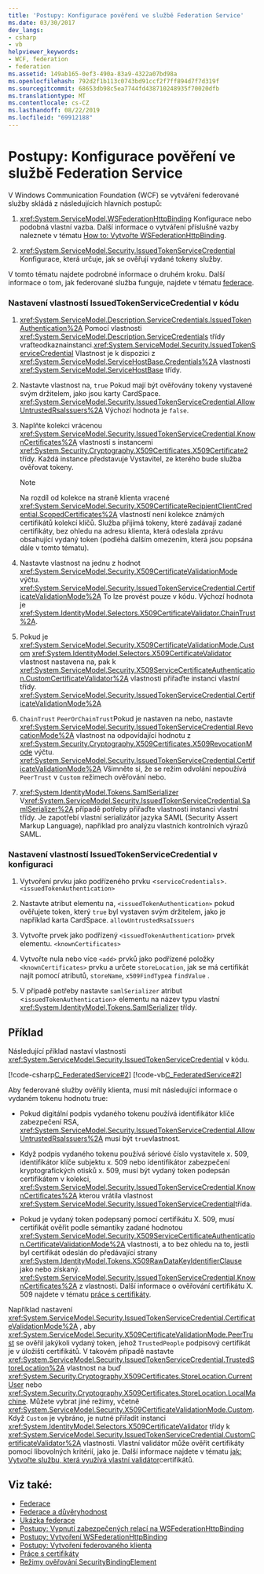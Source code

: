 ```yaml
---
title: 'Postupy: Konfigurace pověření ve službě Federation Service'
ms.date: 03/30/2017
dev_langs:
- csharp
- vb
helpviewer_keywords:
- WCF, federation
- federation
ms.assetid: 149ab165-0ef3-490a-83a9-4322a07bd98a
ms.openlocfilehash: 792d2f1b113c0743bd91ccf2f7ff894d7f7d319f
ms.sourcegitcommit: 68653db98c5ea7744fd438710248935f70020dfb
ms.translationtype: MT
ms.contentlocale: cs-CZ
ms.lasthandoff: 08/22/2019
ms.locfileid: "69912188"
---
```

# <a name="how-to-configure-credentials-on-a-federation-service"></a>Postupy: Konfigurace pověření ve službě Federation Service
V Windows Communication Foundation (WCF) se vytváření federované služby skládá z následujících hlavních postupů:  
  
1. <xref:System.ServiceModel.WSFederationHttpBinding> Konfigurace nebo podobná vlastní vazba. Další informace o vytváření příslušné vazby naleznete v tématu [How to: Vytvořte WSFederationHttpBinding](../../../../docs/framework/wcf/feature-details/how-to-create-a-wsfederationhttpbinding.md).  
  
2. <xref:System.ServiceModel.Security.IssuedTokenServiceCredential> Konfigurace, která určuje, jak se ověřují vydané tokeny služby.  
  
 V tomto tématu najdete podrobné informace o druhém kroku. Další informace o tom, jak federované služba funguje, najdete v tématu [federace](../../../../docs/framework/wcf/feature-details/federation.md).  
  
### <a name="to-set-the-properties-of-issuedtokenservicecredential-in-code"></a>Nastavení vlastností IssuedTokenServiceCredential v kódu  
  
1. <xref:System.ServiceModel.Description.ServiceCredentials.IssuedTokenAuthentication%2A> Pomocí vlastnosti <xref:System.ServiceModel.Description.ServiceCredentials> třídy vraťteodkaznainstanci.<xref:System.ServiceModel.Security.IssuedTokenServiceCredential> Vlastnost je k dispozici z <xref:System.ServiceModel.ServiceHostBase.Credentials%2A> vlastnosti <xref:System.ServiceModel.ServiceHostBase> třídy.  
  
2. Nastavte vlastnost na, `true` Pokud mají být ověřovány tokeny vystavené svým držitelem, jako jsou karty CardSpace. <xref:System.ServiceModel.Security.IssuedTokenServiceCredential.AllowUntrustedRsaIssuers%2A> Výchozí hodnota je `false`.  
  
3. Naplňte kolekci vrácenou <xref:System.ServiceModel.Security.IssuedTokenServiceCredential.KnownCertificates%2A> vlastností s instancemi <xref:System.Security.Cryptography.X509Certificates.X509Certificate2> třídy. Každá instance představuje Vystavitel, ze kterého bude služba ověřovat tokeny.  
  
    > [!NOTE]
    > Na rozdíl od kolekce na straně klienta vracené <xref:System.ServiceModel.Security.X509CertificateRecipientClientCredential.ScopedCertificates%2A> vlastností není kolekce známých certifikátů kolekcí klíčů. Služba přijímá tokeny, které zadávají zadané certifikáty, bez ohledu na adresu klienta, která odeslala zprávu obsahující vydaný token (podléhá dalším omezením, která jsou popsána dále v tomto tématu).  
  
4. Nastavte vlastnost na jednu z hodnot <xref:System.ServiceModel.Security.X509CertificateValidationMode> výčtu. <xref:System.ServiceModel.Security.IssuedTokenServiceCredential.CertificateValidationMode%2A> To lze provést pouze v kódu. Výchozí hodnota je <xref:System.IdentityModel.Selectors.X509CertificateValidator.ChainTrust%2A>.  
  
5. Pokud je <xref:System.ServiceModel.Security.X509CertificateValidationMode.Custom> <xref:System.IdentityModel.Selectors.X509CertificateValidator> vlastnost nastavena na, pak k <xref:System.ServiceModel.Security.X509ServiceCertificateAuthentication.CustomCertificateValidator%2A> vlastnosti přiřaďte instanci vlastní třídy. <xref:System.ServiceModel.Security.IssuedTokenServiceCredential.CertificateValidationMode%2A>  
  
6. `ChainTrust` `PeerOrChainTrust`Pokud je nastaven na nebo, nastavte <xref:System.ServiceModel.Security.IssuedTokenServiceCredential.RevocationMode%2A> vlastnost na odpovídající hodnotu z <xref:System.Security.Cryptography.X509Certificates.X509RevocationMode> výčtu. <xref:System.ServiceModel.Security.IssuedTokenServiceCredential.CertificateValidationMode%2A> Všimněte si, že se režim odvolání nepoužívá `PeerTrust` v `Custom` režimech ověřování nebo.  
  
7. <xref:System.IdentityModel.Tokens.SamlSerializer> V<xref:System.ServiceModel.Security.IssuedTokenServiceCredential.SamlSerializer%2A> případě potřeby přiřaďte vlastnosti instanci vlastní třídy. Je zapotřebí vlastní serializátor jazyka SAML (Security Assert Markup Language), například pro analýzu vlastních kontrolních výrazů SAML.  
  
### <a name="to-set-the-properties-of-issuedtokenservicecredential-in-configuration"></a>Nastavení vlastností IssuedTokenServiceCredential v konfiguraci  
  
1. Vytvoření prvku jako podřízeného prvku <`serviceCredentials`>. `<issuedTokenAuthentication>`  
  
2. Nastavte atribut elementu na, `<issuedTokenAuthentication>` pokud ověřujete token, který `true` byl vystaven svým držitelem, jako je například karta CardSpace. `allowUntrustedRsaIssuers`  
  
3. Vytvořte prvek jako podřízený `<issuedTokenAuthentication>` prvek elementu. `<knownCertificates>`  
  
4. Vytvořte nula nebo více `<add>` prvků jako podřízené položky `<knownCertificates>` prvku a určete `storeLocation`, jak se má certifikát najít pomocí atributů, `storeName`, `x509FindType`a `findValue` .  
  
5. V případě potřeby nastavte `samlSerializer` atribut <`issuedTokenAuthentication`> elementu na název typu vlastní <xref:System.IdentityModel.Tokens.SamlSerializer> třídy.  
  
## <a name="example"></a>Příklad  
 Následující příklad nastaví vlastnosti <xref:System.ServiceModel.Security.IssuedTokenServiceCredential> v kódu.  
  
 [!code-csharp[C_FederatedService#2](../../../../samples/snippets/csharp/VS_Snippets_CFX/c_federatedservice/cs/source.cs#2)]
 [!code-vb[C_FederatedService#2](../../../../samples/snippets/visualbasic/VS_Snippets_CFX/c_federatedservice/vb/source.vb#2)]  
  
 Aby federované služby ověřily klienta, musí mít následující informace o vydaném tokenu hodnotu true:  
  
- Pokud digitální podpis vydaného tokenu používá identifikátor klíče zabezpečení RSA, <xref:System.ServiceModel.Security.IssuedTokenServiceCredential.AllowUntrustedRsaIssuers%2A> musí být `true`vlastnost.  
  
- Když podpis vydaného tokenu používá sériové číslo vystavitele x. 509, identifikátor klíče subjektu x. 509 nebo identifikátor zabezpečení kryptografických otisků x. 509, musí být vydaný token podepsán certifikátem v kolekci, <xref:System.ServiceModel.Security.IssuedTokenServiceCredential.KnownCertificates%2A> kterou vrátila vlastnost <xref:System.ServiceModel.Security.IssuedTokenServiceCredential>třída.  
  
- Pokud je vydaný token podepsaný pomocí certifikátu X. 509, musí certifikát ověřit podle sémantiky zadané hodnotou <xref:System.ServiceModel.Security.X509ServiceCertificateAuthentication.CertificateValidationMode%2A> vlastnosti, a to bez ohledu na to, jestli byl certifikát odeslán do předávající strany <xref:System.IdentityModel.Tokens.X509RawDataKeyIdentifierClause> jako nebo získaný. <xref:System.ServiceModel.Security.IssuedTokenServiceCredential.KnownCertificates%2A> z vlastnosti. Další informace o ověřování certifikátu X. 509 najdete v tématu [práce s certifikáty](../../../../docs/framework/wcf/feature-details/working-with-certificates.md).  
  
 Například nastavení <xref:System.ServiceModel.Security.IssuedTokenServiceCredential.CertificateValidationMode%2A> , aby <xref:System.ServiceModel.Security.X509CertificateValidationMode.PeerTrust> se ověřil jakýkoli vydaný token, jehož `TrustedPeople` podpisový certifikát je v úložišti certifikátů. V takovém případě nastavte <xref:System.ServiceModel.Security.IssuedTokenServiceCredential.TrustedStoreLocation%2A> vlastnost na buď <xref:System.Security.Cryptography.X509Certificates.StoreLocation.CurrentUser> nebo <xref:System.Security.Cryptography.X509Certificates.StoreLocation.LocalMachine>. Můžete vybrat jiné režimy, včetně <xref:System.ServiceModel.Security.X509CertificateValidationMode.Custom>. Když `Custom` je vybráno, je nutné přiřadit instanci <xref:System.IdentityModel.Selectors.X509CertificateValidator> třídy k <xref:System.ServiceModel.Security.IssuedTokenServiceCredential.CustomCertificateValidator%2A> vlastnosti. Vlastní validátor může ověřit certifikáty pomocí libovolných kritérií, jako je. Další informace najdete v tématu [jak: Vytvořte službu, která využívá vlastní validátor](../../../../docs/framework/wcf/extending/how-to-create-a-service-that-employs-a-custom-certificate-validator.md)certifikátů.  
  
## <a name="see-also"></a>Viz také:

- [Federace](../../../../docs/framework/wcf/feature-details/federation.md)
- [Federace a důvěryhodnost](../../../../docs/framework/wcf/feature-details/federation-and-trust.md)
- [Ukázka federace](../../../../docs/framework/wcf/samples/federation-sample.md)
- [Postupy: Vypnutí zabezpečených relací na WSFederationHttpBinding](../../../../docs/framework/wcf/feature-details/how-to-disable-secure-sessions-on-a-wsfederationhttpbinding.md)
- [Postupy: Vytvoření WSFederationHttpBinding](../../../../docs/framework/wcf/feature-details/how-to-create-a-wsfederationhttpbinding.md)
- [Postupy: Vytvoření federovaného klienta](../../../../docs/framework/wcf/feature-details/how-to-create-a-federated-client.md)
- [Práce s certifikáty](../../../../docs/framework/wcf/feature-details/working-with-certificates.md)
- [Režimy ověřování SecurityBindingElement](../../../../docs/framework/wcf/feature-details/securitybindingelement-authentication-modes.md)
